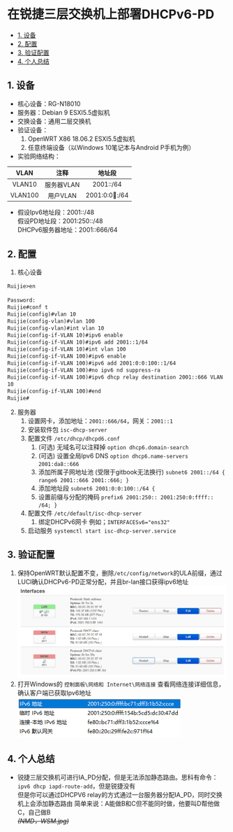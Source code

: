 # 在锐捷三层交换机上部署DHCPv6-PD <!-- omit in toc -->
- [1. 设备](#1-设备)
- [2. 配置](#2-配置)
- [3. 验证配置](#3-验证配置)
- [4. 个人总结](#4-个人总结)

## 1. 设备
* 核心设备：RG-N18010
* 服务器：Debian 9 ESXI5.5虚拟机
* 交换设备：通用二层交换机
* 验证设备： 
  1. OpenWRT X86 18.06.2 ESXI5.5虚拟机
  2. 任意终端设备（以Windows 10笔记本与Android P手机为例）
* 实验网络结构：  

|VLAN|注释|地址段|
|:-:|:-:|:-:|
|VLAN10|服务器VLAN|2001::/64|
|VLAN100|用户VLAN|2001:0:0:100::/64|

  * 假设Ipv6地址段：2001::/48  
  假设PD地址段：2001:250::/48  
  DHCPv6服务器地址：2001::666/64  

## 2. 配置
1. 核心设备

```
Ruijie>en

Password:
Ruijie#conf t
Ruijie(config)#vlan 10
Ruijie(config-vlan)#vlan 100
Ruijie(config-vlan)#int vlan 10
Ruijie(config-if-VLAN 10)#ipv6 enable
Ruijie(config-if-VLAN 10)#ipv6 add 2001::1/64
Ruijie(config-if-VLAN 10)#int vlan 100
Ruijie(config-if-VLAN 100)#ipv6 enable
Ruijie(config-if-VLAN 100)#ipv6 add 2001:0:0:100::1/64
Ruijie(config-if-VLAN 100)#no ipv6 nd suppress-ra
Ruijie(config-if-VLAN 100)#ipv6 dhcp relay destination 2001::666 VLAN 10
Ruijie(config-if-VLAN 100)#end
Ruijie#
```

2. 服务器
   1. 设置网卡，添加地址：`2001::666/64`，网关：`2001::1`
   2. 安装软件包 `isc-dhcp-server`
   3. 配置文件 `/etc/dhcp/dhcpd6.conf`
      1. (可选) 无域名可以注释掉 `option dhcp6.domain-search`
      2. (可选) 设置全局Ipv6 DNS `option dhcp6.name-servers 2001:da8::666`
      3. 添加所属子网地址池 (受限于gitbook无法换行) `subnet6 2001::/64 { range6 2001::666 2001::666; } `
      4. 添加地址段 `subnet6 2001:0:0:100::/64 { `
      5. 设置前缀与分配的掩码 `prefix6 2001:250:: 2001:250:0:ffff:: /64; }`
   4. 配置文件 `/etc/default/isc-dhcp-server`
      1. 绑定DHCPv6网卡 例如；`INTERFACESv6="ens32"`
   5. 启动服务 `systemctl start isc-dhcp-server.service`

## 3. 验证配置
   1. 保持OpenWRT默认配置不变，删除`/etc/config/network`的ULA前缀，通过LUCI确认DHCPv6-PD正常分配，并且br-lan接口获得ipv6地址  
   ![OpenWrt-PD](../../assets/switch/universal/OpenWRT_PD.jpg)
   2. 打开Windows的 `控制面板\网络和 Internet\网络连接` 查看网络连接详细信息，确认客户端已获取Ipv6地址  
   ![Win10Ipv6](../../assets/switch/universal/Windows10-Ipv6.png)

## 4. 个人总结
* 锐捷三层交换机可进行IA_PD分配，但是无法添加静态路由。思科有命令：`ipv6 dhcp iapd-route-add`，但是锐捷没有  
  但是你可以通过DHCPV6 relay的方式通过一台服务器分配IA_PD，同时交换机上会添加静态路由
  简单来说：A能做B和C但不能同时做，他要叫D帮他做C，自己做B  
  ~~*(NMD，WSM.jpg)*~~